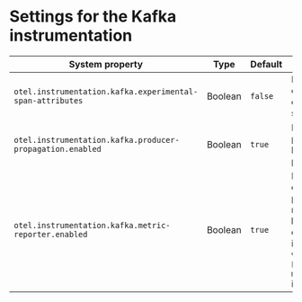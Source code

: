# Settings for the Kafka instrumentation

| System property                                           | Type    | Default | Description                                                                                                                    |
|-----------------------------------------------------------| ------- |---------|--------------------------------------------------------------------------------------------------------------------------------|
| `otel.instrumentation.kafka.experimental-span-attributes` | Boolean | `false` | Enable the capture of experimental span attributes.                                                                            |
| `otel.instrumentation.kafka.producer-propagation.enabled` | Boolean | `true`  | Enable context propagation for kafka message producer.                                                                         |
| `otel.instrumentation.kafka.metric-reporter.enabled`      | Boolean | `true`  | Enable kafka consumer and producer metrics. **Deprecated**, disable instrumentation with name `kafka-clients-metrics` instead. |
